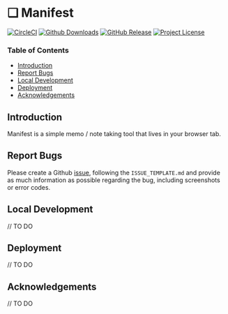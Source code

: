 
# ❏ Manifest

[![CircleCI](https://img.shields.io/circleci/project/github/jonathontoon/manifest.svg)](https://circleci.com/gh/jonathontoon/manifest) [![Github Downloads](https://img.shields.io/github/downloads/jonathontoon/manifest/total.svg)](https://github.com/jonathontoon/manifest/releases/latest)
[![GitHub Release](https://img.shields.io/github/release/jonathontoon/manifest.svg)](https://github.com/jonathontoon/manifest/releases/latest)
[![Project License](https://img.shields.io/github/license/jonathontoon/manifest.svg)](https://github.com/jonathontoon/manifest/blob/master/LICENSE)

### Table of Contents

- [Introduction](#introduction)
- [Report Bugs](#report-bugs)
- [Local Development](#local-development)
- [Deployment](#deployment)
- [Acknowledgements](#acknowledgements)

## Introduction
Manifest is a simple memo / note taking tool that lives in your browser tab.

## Report Bugs
Please create a Github [issue](https://github.com/jonathontoon/manifest/issues), following the `ISSUE_TEMPLATE.md` and provide as much information as possible regarding the bug, including screenshots or error codes.

## Local Development
// TO DO

## Deployment

// TO DO

## Acknowledgements

// TO DO
